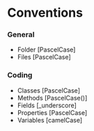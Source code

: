 # Conventions

### General
- Folder [PascelCase] 
- Files [PascelCase]

### Coding
- Classes [PascelCase]
- Methods [PascelCase()]
- Fields [_underscore]
- Properties [PascelCase]
- Variables [camelCase]
